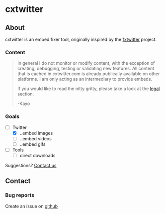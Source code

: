 # cxtwitter

## About

cxtwitter is an embed fixer tool, originally inspired by the [fxtwitter](https://github.com/robinuniverse/TwitFix) project.

### Content

> In general I do not monitor or modify content, with the exception of creating, debugging, testing or validating new features. All content that is cached in cxtwitter.com is already publically available on other platforms. I am only acting as an intermediary to provide embeds.
>
> If you would like to read the nitty gritty, please take a look at the [legal](/legal) section.
>
> -Kayo

### Goals

- [ ] Twitter
  - [x] ..embed images
  - [ ] ..embed videos
  - [ ] ..embed gifs
- [ ] Tools
  - [ ] direct downloads

Suggestions? [Contact us](#contact)

## Contact

### Bug reports <!-- {docsify-ignore} -->

Create an issue on [github](https://github.com/RyoshiKayo/cxtwitter/issues/new/choose)
